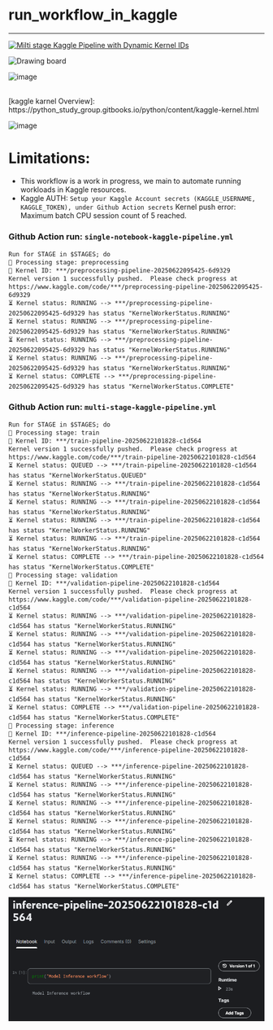 # run_workflow_in_kaggle
---
[![Milti stage Kaggle Pipeline with Dynamic Kernel IDs](https://github.com/AllieUbisse/run_workflow_in_kaggle/actions/workflows/multi-stage-kaggle-pipeline.yml/badge.svg)](https://github.com/AllieUbisse/run_workflow_in_kaggle/actions/workflows/multi-stage-kaggle-pipeline.yml)

![Drawing board](https://isquarelab-draw.onrender.com/#room=b489c999781d89afb385,-3JKfkm5dDks-hBjb85Lkg)
<br>

![image](https://github.com/user-attachments/assets/b9a03038-9b4f-40f6-97cc-5cfd2b763939)

<br>
[kaggle karnel Overview]: https://python_study_group.gitbooks.io/python/content/kaggle-kernel.html

![image](https://python_study_group.gitbooks.io/python/content/assets/2.png)

# Limitations:
  -  This workflow is a work in progress, we main to automate running workloads in Kaggle resources.
  -  Kaggle AUTH: `Setup your Kaggle Account secrets (KAGGLE_USERNAME, KAGGLE_TOKEN), under Github Action secrets`
Kernel push error: Maximum batch CPU session count of 5 reached.

### Github Action run: `single-notebook-kaggle-pipeline.yml`
```
Run for STAGE in $STAGES; do
🔧 Processing stage: preprocessing
📌 Kernel ID: ***/preprocessing-pipeline-20250622095425-6d9329
Kernel version 1 successfully pushed.  Please check progress at https://www.kaggle.com/code/***/preprocessing-pipeline-20250622095425-6d9329
⏳ Kernel status: RUNNING --> ***/preprocessing-pipeline-20250622095425-6d9329 has status "KernelWorkerStatus.RUNNING"
⏳ Kernel status: RUNNING --> ***/preprocessing-pipeline-20250622095425-6d9329 has status "KernelWorkerStatus.RUNNING"
⏳ Kernel status: RUNNING --> ***/preprocessing-pipeline-20250622095425-6d9329 has status "KernelWorkerStatus.RUNNING"
⏳ Kernel status: RUNNING --> ***/preprocessing-pipeline-20250622095425-6d9329 has status "KernelWorkerStatus.RUNNING"
⏳ Kernel status: COMPLETE --> ***/preprocessing-pipeline-20250622095425-6d9329 has status "KernelWorkerStatus.COMPLETE"
```

### Github Action run:  `multi-stage-kaggle-pipeline.yml`
```
Run for STAGE in $STAGES; do
🔧 Processing stage: train
📌 Kernel ID: ***/train-pipeline-20250622101828-c1d564
Kernel version 1 successfully pushed.  Please check progress at https://www.kaggle.com/code/***/train-pipeline-20250622101828-c1d564
⏳ Kernel status: QUEUED --> ***/train-pipeline-20250622101828-c1d564 has status "KernelWorkerStatus.QUEUED"
⏳ Kernel status: RUNNING --> ***/train-pipeline-20250622101828-c1d564 has status "KernelWorkerStatus.RUNNING"
⏳ Kernel status: RUNNING --> ***/train-pipeline-20250622101828-c1d564 has status "KernelWorkerStatus.RUNNING"
⏳ Kernel status: RUNNING --> ***/train-pipeline-20250622101828-c1d564 has status "KernelWorkerStatus.RUNNING"
⏳ Kernel status: RUNNING --> ***/train-pipeline-20250622101828-c1d564 has status "KernelWorkerStatus.RUNNING"
⏳ Kernel status: COMPLETE --> ***/train-pipeline-20250622101828-c1d564 has status "KernelWorkerStatus.COMPLETE"
🔧 Processing stage: validation
📌 Kernel ID: ***/validation-pipeline-20250622101828-c1d564
Kernel version 1 successfully pushed.  Please check progress at https://www.kaggle.com/code/***/validation-pipeline-20250622101828-c1d564
⏳ Kernel status: RUNNING --> ***/validation-pipeline-20250622101828-c1d564 has status "KernelWorkerStatus.RUNNING"
⏳ Kernel status: RUNNING --> ***/validation-pipeline-20250622101828-c1d564 has status "KernelWorkerStatus.RUNNING"
⏳ Kernel status: RUNNING --> ***/validation-pipeline-20250622101828-c1d564 has status "KernelWorkerStatus.RUNNING"
⏳ Kernel status: RUNNING --> ***/validation-pipeline-20250622101828-c1d564 has status "KernelWorkerStatus.RUNNING"
⏳ Kernel status: RUNNING --> ***/validation-pipeline-20250622101828-c1d564 has status "KernelWorkerStatus.RUNNING"
⏳ Kernel status: COMPLETE --> ***/validation-pipeline-20250622101828-c1d564 has status "KernelWorkerStatus.COMPLETE"
🔧 Processing stage: inference
📌 Kernel ID: ***/inference-pipeline-20250622101828-c1d564
Kernel version 1 successfully pushed.  Please check progress at https://www.kaggle.com/code/***/inference-pipeline-20250622101828-c1d564
⏳ Kernel status: QUEUED --> ***/inference-pipeline-20250622101828-c1d564 has status "KernelWorkerStatus.RUNNING"
⏳ Kernel status: RUNNING --> ***/inference-pipeline-20250622101828-c1d564 has status "KernelWorkerStatus.RUNNING"
⏳ Kernel status: RUNNING --> ***/inference-pipeline-20250622101828-c1d564 has status "KernelWorkerStatus.RUNNING"
⏳ Kernel status: RUNNING --> ***/inference-pipeline-20250622101828-c1d564 has status "KernelWorkerStatus.RUNNING"
⏳ Kernel status: RUNNING --> ***/inference-pipeline-20250622101828-c1d564 has status "KernelWorkerStatus.RUNNING"
⏳ Kernel status: RUNNING --> ***/inference-pipeline-20250622101828-c1d564 has status "KernelWorkerStatus.RUNNING"
⏳ Kernel status: COMPLETE --> ***/inference-pipeline-20250622101828-c1d564 has status "KernelWorkerStatus.COMPLETE"
```
![alt text](image.png)
